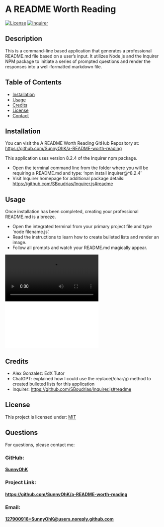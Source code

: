 # A README Worth Reading

[![License](https://img.shields.io/badge/License-MIT-yellow.svg)](https://choosealicense.com/licenses/mit) [![Inquirer](https://img.shields.io/badge/Inquirer-v8.2.4-red.svg)](https://github.com/SBoudrias/Inquirer.js#readme)

## Description
This is a command-line based application that generates a professional README.md file based on a user’s input. It utilizes Node.js and the Inquirer NPM package to initiate a series of prompted questions and render the responses into a well-formatted markdown file.

## Table of Contents

- [Installation](#installation)
- [Usage](#usage)
- [Credits](#credits)
- [License](#license)
- [Contact](#contact)

## Installation

You can visit the A README Worth Reading GitHub Repository at: https://github.com/SunnyOhK/a-README-worth-reading

This application uses version 8.2.4 of the Inquirer npm package. 
- Open the terminal command line from the folder where you will be requiring a README.md and type: ‘npm install inquirer@^8.2.4’ 
- Visit Inquirer homepage for additional package details: https://github.com/SBoudrias/Inquirer.js#readme

## Usage

Once installation has been completed, creating your professional README.md is a breeze. 
- Open the integrated terminal from your primary project file and type ‘node filename.js’. 
- Read the instructions to learn how to create bulleted lists and render an image. 
- Follow all prompts and watch your README.md magically appear. 

![video](/assets/project-demo.mp4)
![sampleREADME](/assets/sampleREADME.md)

## Credits

- Alex Gonzalez: EdX Tutor 
- ChatGPT: explained how I could use the replace(/char/g) method to created bulleted lists for this application
- Inquirer: https://github.com/SBoudrias/Inquirer.js#readme

## License
This project is licensed under: [MIT](https://choosealicense.com/licenses/mit/)

## Questions

For questions, please contact me:

### GitHub: 
  #### [SunnyOhK](https://github.com/SunnyOhK)

### Project Link: 
  #### https://github.com/SunnyOhK/a-README-worth-reading
### Email: 
  #### 127900916+SunnyOhK@users.noreply.github.com
